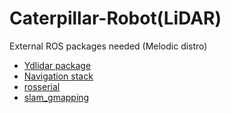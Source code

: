 # Caterpillar-Robot(LiDAR)
  External ROS packages needed (Melodic distro)
  - [Ydlidar package](https://github.com/YDLIDAR/ydlidar_ros)
  - [Navigation stack](http://wiki.ros.org/navigation)
  - [rosserial](rosserial)
  - [slam_gmapping](http://wiki.ros.org/slam_gmapping)

